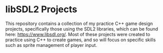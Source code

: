# libSDL2 Projects

This repository contains a collection of my practice C++ game design projects, specifically those using the SDL2 libraries, which can be found here: https://www.libsdl.org/. Most of these projects were created to practice using C++ to create games, and so will focus on specific skills such as sprite management of player input.
